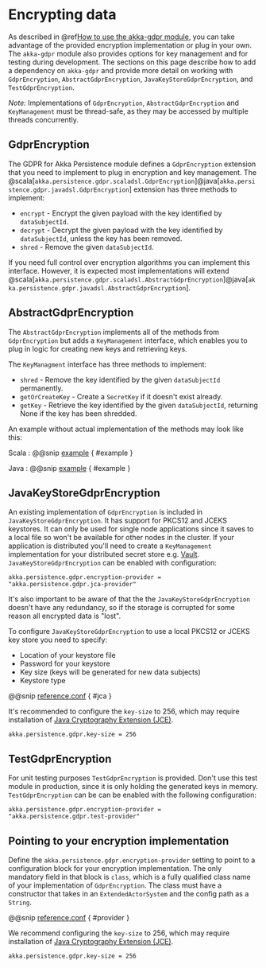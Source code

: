 # Encrypting data

As described in @ref[How to use the akka-gdpr module](using.md), you can take advantage of the provided encryption implementation or plug in your own. The `akka-gdpr` module also provides options for key management and for testing during development. The sections on this page describe how to add a dependency on `akka-gdpr` and provide more detail on working with `GdprEncryption`, `AbstractGdprEncryption`, `JavaKeyStoreGdprEncryption`,  and `TestGdprEncryption`.

*Note:* Implementations of `GdprEncryption`, `AbstractGdprEncryption` and `KeyManagement` must be thread-safe,
as they may be accessed by multiple threads concurrently.


## GdprEncryption

The GDPR for Akka Persistence module defines a `GdprEncryption` extension that you need to implement to plug in encryption and key
management. The @scala[`akka.persistence.gdpr.scaladsl.GdprEncryption`]@java[`akka.persistence.gdpr.javadsl.GdprEncryption`]
extension has three methods to implement:

* `encrypt` - Encrypt the given payload with the key identified by `dataSubjectId`.
* `decrypt` - Decrypt the given payload with the key identified by `dataSubjectId`, unless the key has been removed.
* `shred` - Remove the given `dataSubjectId`.

If you need full control over encryption algorithms you can implement this interface. However, it is expected
most implementations will extend @scala[`akka.persistence.gdpr.scaladsl.AbstractGdprEncryption`]@java[`akka.persistence.gdpr.javadsl.AbstractGdprEncryption`].

## AbstractGdprEncryption

The `AbstractGdprEncryption` implements all of the methods from `GdprEncryption` but adds a `KeyManagement` interface, which enables you to plug in logic for creating new keys and retrieving keys.

The `KeyManagment` interface has three methods to implement:

* `shred` - Remove the key identified by the given `dataSubjectId` permanently.
* `getOrCreateKey` - Create a `SecretKey` if it doesn't exist already.
* `getKey` - Retrieve the key identified by the given `dataSubjectId`, returning None if the key has been shredded.

An example without actual implementation of the methods may look like this:

Scala
:   @@snip [example]($root$/../akka-gdpr/src/test/scala/docs/gdpr/scaladsl/ExampleGdprEncryption.scala) { #example }

Java
:   @@snip [example]($root$/../akka-gdpr/src/test/java/docs/gdpr/javadsl/ExampleGdprEncryption.java) { #example }

## JavaKeyStoreGdprEncryption

An existing implementation of `GdprEncryption` is included in `JavaKeyStoreGdprEncryption`.
It has support for PKCS12 and JCEKS keystores. It can only be used for single node applications
since it saves to a local file so won't be available for other nodes in the cluster.
If your application is distributed you'll need to create a `KeyManagement` implementation for your distributed secret
store e.g. [Vault](https://www.vaultproject.io/). `JavaKeyStoreGdprEncryption` can be enabled with configuration:

```
akka.persistence.gdpr.encryption-provider = "akka.persistence.gdpr.jca-provider"
```

It's also important to be aware of that the the `JavaKeyStoreGdprEncryption` doesn't have any redundancy, so if
the storage is corrupted for some reason all encrypted data is "lost".

To configure `JavaKeyStoreGdprEncryption` to use a local PKCS12 or JCEKS key store you need to specify:

* Location of your keystore file
* Password for your keystore
* Key size (keys will be generated for new data subjects)
* Keystore type

@@snip [reference.conf](/akka-gdpr/src/main/resources/reference.conf) { #jca }

It's recommended to configure the `key-size` to 256, which may require installation of
[Java Cryptography Extension (JCE)](http://www.oracle.com/technetwork/java/javase/downloads/jce8-download-2133166.html).

```
akka.persistence.gdpr.key-size = 256
```


## TestGdprEncryption

For unit testing purposes `TestGdprEncryption` is provided. Don't use this test module in production, since it is only
holding the generated keys in memory. `TestGdprEncryption` can be can be enabled with the following configuration:

```
akka.persistence.gdpr.encryption-provider = "akka.persistence.gdpr.test-provider"
```
## Pointing to your encryption implementation

Define the `akka.persistence.gdpr.encryption-provider` setting to point to a configuration
block for your encryption implementation. The only mandatory field in that block is `class`, which is a fully qualified
class name of your implementation of `GdprEncryption`. The class must have a constructor that takes in an
`ExtendedActorSystem` and the config path as a `String`.

@@snip [reference.conf](/akka-gdpr/src/main/resources/reference.conf) { #provider }

We recommend configuring the `key-size` to 256, which may require installation of
[Java Cryptography Extension (JCE)](http://www.oracle.com/technetwork/java/javase/downloads/jce8-download-2133166.html).

```
akka.persistence.gdpr.key-size = 256
```


